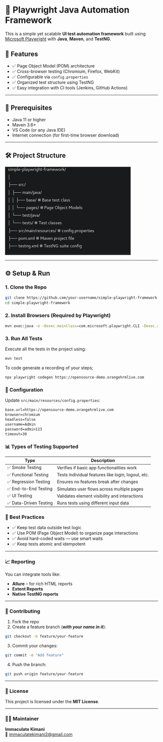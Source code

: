 # 🚀 Playwright Java Automation Framework

This is a simple yet scalable **UI test automation framework** built using [Microsoft Playwright](https://playwright.dev/java/) with **Java**, **Maven**, and **TestNG**.

## 📌 Features

- ✅ Page Object Model (POM) architecture
- ✅ Cross-browser testing (Chromium, Firefox, WebKit)
- ✅ Configurable via `config.properties`
- ✅ Organized test structure using TestNG
- ✅ Easy integration with CI tools (Jenkins, GitHub Actions)

---

## 🧾 Prerequisites

- Java 11 or higher
- Maven 3.6+
- VS Code (or any Java IDE)
- Internet connection (for first-time browser download)

---

## 🛠 Project Structure

![img.png](img.png)



---

## ⚙️ Setup & Run

### 1. Clone the Repo

```bash
git clone https://github.com/your-username/simple-playwright-framework.git
cd simple-playwright-framework
```

### 2. Install Browsers (Required by Playwright)

```bash
mvn exec:java -e -Dexec.mainClass=com.microsoft.playwright.CLI -Dexec.args="install"
```

### 3. Run All Tests

Execute all the tests in the project using:

```bash
mvn test
```

To code generate a recording of your steps;

```bash
npx playwright codegen https://opensource-demo.orangehrmlive.com
```

### 🔧 Configuration

Update `src/main/resources/config.properties`:

```properties
base.url=https://opensource-demo.orangehrmlive.com
browser=chromium
headless=false
username=Admin
password=admin123
timeout=30
```

### 📊 Types of Testing Supported

| Type                 | Description                                              |
|----------------------|----------------------------------------------------------|
| ✅ Smoke Testing      | Verifies if basic app functionalities work               |
| ✅ Functional Testing | Tests individual features like login, logout, etc.       |
| ✅ Regression Testing | Ensures no features break after changes                  |
| ✅ End-to-End Testing | Simulates user flows across multiple pages               |
| ✅ UI Testing         | Validates element visibility and interactions            |
| ✅ Data-Driven Testing| Runs tests using different input data                    |

### 🧠 Best Practices

- ✅ Keep test data outside test logic
- ✅ Use POM (Page Object Model) to organize page interactions
- ✅ Avoid hard-coded waits — use smart waits
- ✅ Keep tests atomic and idempotent

---

### 📈 Reporting

You can integrate tools like:

- **Allure** – for rich HTML reports
- **Extent Reports**
- **Native TestNG reports**

---

### 🤝 Contributing

1. Fork the repo
2. Create a feature branch (***with your name in it***):

```bash
git checkout -b feature/your-feature
```

3. Commit your changes:

```bash
git commit -m "Add feature"
```
4. Push the branch:

```bash
git push origin feature/your-feature

```

---

### 📖 License

This project is licensed under the **MIT License**.

---

### 🙋‍♀️ Maintainer

**Immaculate Kimani**  
📧 [immaculatekimani2@gmail.com](mailto:immaculatekimani2@gmail.com)
